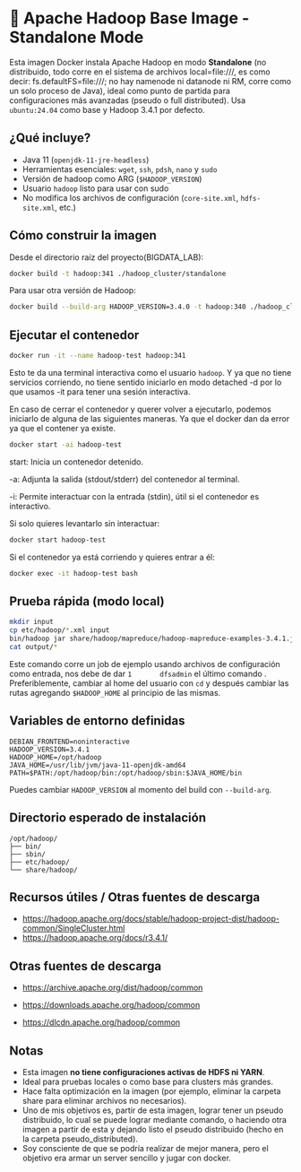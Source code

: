# 🐘 Apache Hadoop Base Image - Standalone Mode

Esta imagen Docker instala Apache Hadoop en modo **Standalone** (no distribuido, todo corre en el sistema de archivos local=file:///, es como decir: fs.defaultFS=file:///; no hay namenode ni datanode ni RM, corre como un solo proceso de Java), ideal como punto de partida para configuraciones más avanzadas (pseudo o full distributed). Usa `ubuntu:24.04` como base y Hadoop 3.4.1 por defecto.

## ¿Qué incluye?

- Java 11 (`openjdk-11-jre-headless`)
- Herramientas esenciales: `wget`, `ssh`, `pdsh`, `nano` y `sudo`
- Versión de hadoop como ARG (`$HADOOP_VERSION`)
- Usuario `hadoop` listo para usar con sudo
- No modifica los archivos de configuración (`core-site.xml`, `hdfs-site.xml`, etc.)

## Cómo construir la imagen

Desde el directorio raíz del proyecto(BIGDATA_LAB):

```bash
docker build -t hadoop:341 ./hadoop_cluster/standalone
```

Para usar otra versión de Hadoop:

```bash
docker build --build-arg HADOOP_VERSION=3.4.0 -t hadoop:340 ./hadoop_cluster/standalone
```

## Ejecutar el contenedor

```bash
docker run -it --name hadoop-test hadoop:341
```

Esto te da una terminal interactiva como el usuario `hadoop`. Y ya que no tiene servicios corriendo, no tiene sentido iniciarlo en modo detached -d por lo que usamos -it para tener una sesión interactiva.

En caso de cerrar el contenedor y querer volver a ejecutarlo, podemos iniciarlo de alguna de las siguientes maneras. Ya que el docker dan da error ya que el contener ya existe.

```bash
docker start -ai hadoop-test
```

start: Inicia un contenedor detenido.

-a: Adjunta la salida (stdout/stderr) del contenedor al terminal.

-i: Permite interactuar con la entrada (stdin), útil si el contenedor es interactivo.

Si solo quieres levantarlo sin interactuar:

```bash
docker start hadoop-test
```

Si el contenedor ya está corriendo y quieres entrar a él:

```bash
docker exec -it hadoop-test bash
```

## Prueba rápida (modo local)

```bash
mkdir input
cp etc/hadoop/*.xml input
bin/hadoop jar share/hadoop/mapreduce/hadoop-mapreduce-examples-3.4.1.jar grep input output 'dfs[a-z.]+'
cat output/*
```

Este comando corre un job de ejemplo usando archivos de configuración como entrada, nos debe de dar `1       dfsadmin` el último comando . Preferiblemente, cambiar al home del usuario con `cd` y después cambiar las rutas agregando `$HADOOP_HOME` al principio de las mismas.

## Variables de entorno definidas

```
DEBIAN_FRONTEND=noninteractive
HADOOP_VERSION=3.4.1
HADOOP_HOME=/opt/hadoop
JAVA_HOME=/usr/lib/jvm/java-11-openjdk-amd64
PATH=$PATH:/opt/hadoop/bin:/opt/hadoop/sbin:$JAVA_HOME/bin
```

Puedes cambiar `HADOOP_VERSION` al momento del build con `--build-arg`.

## Directorio esperado de instalación

```
/opt/hadoop/
├── bin/
├── sbin/
├── etc/hadoop/
└── share/hadoop/
```

## Recursos útiles / Otras fuentes de descarga

- https://hadoop.apache.org/docs/stable/hadoop-project-dist/hadoop-common/SingleCluster.html
- https://hadoop.apache.org/docs/r3.4.1/

## Otras fuentes de descarga

- https://archive.apache.org/dist/hadoop/common

- https://downloads.apache.org/hadoop/common

- https://dlcdn.apache.org/hadoop/common

## Notas

- Esta imagen **no tiene configuraciones activas de HDFS ni YARN**.
- Ideal para pruebas locales o como base para clusters más grandes.
- Hace falta optimización en la imagen (por ejemplo, eliminar la carpeta share para eliminar archivos no necesarios).
- Uno de mis objetivos es, partir de esta imagen, lograr tener un pseudo distribuido, lo cual se puede lograr mediante comando, o haciendo otra imagen a partir de esta y dejando listo el pseudo distribuido (hecho en la carpeta pseudo_distributed).
- Soy consciente de que se podría realizar de mejor manera, pero el objetivo era armar un server sencillo y jugar con docker.

